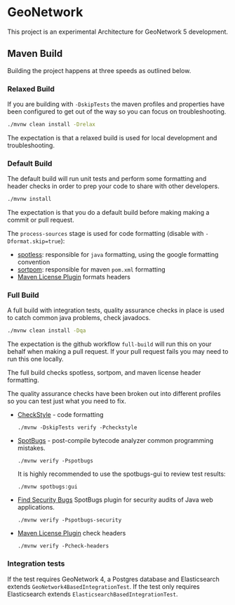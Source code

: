 # GeoNetwork

This project is an experimental Architecture for GeoNetwork 5 development.


## Maven Build

Building the project happens at three speeds as outlined below.

### Relaxed Build

If you are building with `-DskipTests` the maven profiles and properties have been configured to get out of the way so you can focus on troubleshooting.

```bash
./mvnw clean install -Drelax
```

The expectation is that a relaxed build is used for local development and troubleshooting.

### Default Build

The default build will run unit tests and perform some formatting and header checks in order to prep your code to share with other developers.

```bash
./mvnw install
```

The expectation is that you do a default build before making making a commit or pull request.

The `process-sources` stage is used for code formatting (disable with ``-Dformat.skip=true``):

* [spotless](https://github.com/diffplug/spotless): responsible for ``java`` formatting, using the google formatting convention
* [sortpom](https://github.com/Ekryd/sortpom): responsible for maven ``pom.xml`` formatting
* [Maven License Plugin](https://oss.carbou.me/license-maven-plugin/) formats headers


### Full Build

A full build with integration tests, quality assurance checks in place is used to catch common java problems, check javadocs.

```bash
./mvnw clean install -Dqa
```

The expectation is the github workflow `full-build` will run this on your behalf when making a pull request. If your pull request fails you may need to run this one locally.

The full build checks spotless, sortpom, and maven license header formatting. 

The quality assurance checks have been broken out into different profiles so you can test just what you need to fix.

* [CheckStyle](https://checkstyle.org) - code formatting
  
  ```
  ./mvnw -DskipTests verify -Pcheckstyle
  ```
 
* [SpotBugs](https://spotbugs.github.io/) - post-compile bytecode analyzer common programming mistakes.

  ```
  ./mvnw verify -Pspotbugs
  ```
  
  It is highly recommended to use the spotbugs-gui to review test results:

  ```
  ./mvnw spotbugs:gui
  ```
    
* [Find Security Bugs](https://find-sec-bugs.github.io) SpotBugs plugin for security audits of Java web applications.

  ```
  ./mvnw verify -Pspotbugs-security
  ```

* [Maven License Plugin](https://oss.carbou.me/license-maven-plugin/) check headers

  ```
  ./mvnw verify -Pcheck-headers
  ```
  
### Integration tests

If the test requires GeoNetwork 4, a Postgres database and Elasticsearch extends `GeoNetwork4BasedIntegrationTest`.
If the test only requires Elasticsearch extends `ElasticsearchBasedIntegrationTest`.
